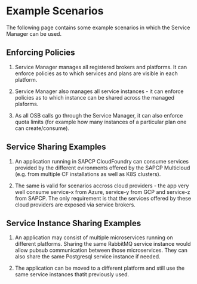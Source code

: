 # Example Scenarios

The following page contains some example scenarios in which the Service Manager can be used.

## Enforcing Policies

1. Service Manager manages all registered brokers and platforms. It can enforce policies as to which services and plans are visible in each platform.

2. Service Manager also manages all service instances - it can enforce policies as to which instance can be shared across the managed plaforms.

3. As all OSB calls go through the Service Manager, it can also enforce quota limits (for example how many instances of a particular plan one can create/consume).

## Service Sharing Examples

1. An application running in SAPCP CloudFoundry can consume services provided by the different evironments offered by the SAPCP Multicloud (e.g. from multiple CF installations as well as K8S clusters).

2. The same is valid for scenarios accross cloud providers - the app very well consume service-x from Azure, service-y from GCP and service-z from SAPCP. The only requirement is that the services offered by these cloud providers are exposed via service brokers.

## Service Instance Sharing Examples

1. An application may consist of multiple microservices running on different platforms. Sharing the same RabbitMQ service instance would allow pubsub communication between those microservices. They can also share the same Postgresql service instance if needed.

2. The application can be moved to a different platform and still use the same service instances thatit previously used.
